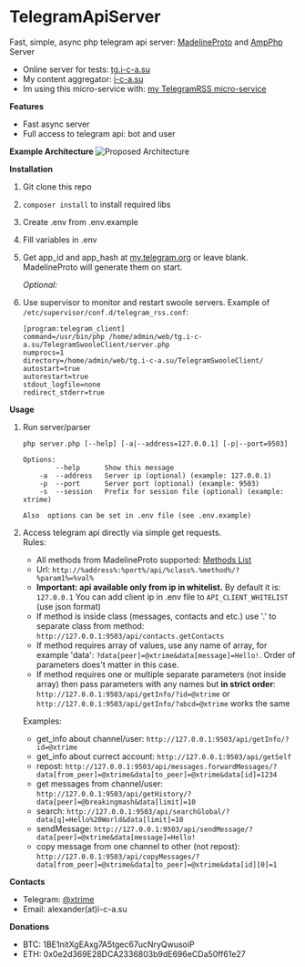 # TelegramApiServer
Fast, simple, async php telegram api server: 
[MadelineProto](https://github.com/danog/MadelineProto) and [AmpPhp](https://github.com/amphp/amp) Server

* Online server for tests: [tg.i-c-a.su](https://tg.i-c-a.su)
* My content aggregator: [i-c-a.su](https://i-c-a.su)
* Im using this micro-service with: [my TelegramRSS micro-service](https://github.com/xtrime-ru/TelegramRSS) 

**Features**

* Fast async server
* Full access to telegram api: bot and user

**Example Architecture**
![Proposed Architecture](https://hsto.org/webt/j-/ob/ky/j-obkye1dv68ngsrgi12qevutra.png)
 
**Installation**

1. Git clone this repo
1. `composer install` to install required libs
1. Create .env from .env.example
1. Fill variables in .env
1. Get app_id and app_hash at [my.telegram.org](https://my.telegram.org/) or leave blank.
   MadelineProto will generate them on start.

     _Optional:_
1. Use supervisor to monitor and restart swoole servers. Example of `/etc/supervisor/conf.d/telegram_rss.conf`: 
     ```
    [program:telegram_client]
    command=/usr/bin/php /home/admin/web/tg.i-c-a.su/TelegramSwooleClient/server.php
    numprocs=1
    directory=/home/admin/web/tg.i-c-a.su/TelegramSwooleClient/
    autostart=true
    autorestart=true
    stdout_logfile=none
    redirect_stderr=true
     ```

**Usage**

1. Run server/parser
    ```
    php server.php [--help] [-a|--address=127.0.0.1] [-p|--port=9503]
    
    Options:
            --help      Show this message
        -a  --address   Server ip (optional) (example: 127.0.0.1)
        -p  --port      Server port (optional) (example: 9503)
        -s  --session   Prefix for session file (optional) (example: xtrime)
    
    Also  options can be set in .env file (see .env.example)
    ```
1. Access telegram api directly via simple get requests.    
    Rules:
    * All methods from MadelineProto supported: [Methods List](https://docs.madelineproto.xyz/API_docs/methods/)
    * Url: `http://%address%:%port%/api/%class%.%method%/?%param1%=%val%`
    * <b>Important: api available only from ip in whitelist.</b> 
        By default it is: `127.0.0.1`
        You can add client ip in .env file to `API_CLIENT_WHITELIST` (use json format)
    * If method is inside class (messages, contacts and etc.) use '.' to separate class from method: 
        `http://127.0.0.1:9503/api/contacts.getContacts`
    * If method requires array of values, use any name of array, for example 'data': 
        `?data[peer]=@xtrime&data[message]=Hello!`. Order of parameters does't matter in this case.
    * If method requires one or multiple separate parameters (not inside array) then pass parameters with any names but **in strict order**: 
        `http://127.0.0.1:9503/api/getInfo/?id=@xtrime` or `http://127.0.0.1:9503/api/getInfo/?abcd=@xtrime` works the same
    
    Examples:
    * get_info about channel/user: `http://127.0.0.1:9503/api/getInfo/?id=@xtrime`
    * get_info about currect account: `http://127.0.0.1:9503/api/getSelf`
    * repost: `http://127.0.0.1:9503/api/messages.forwardMessages/?data[from_peer]=@xtrime&data[to_peer]=@xtrime&data[id]=1234`
    * get messages from channel/user: `http://127.0.0.1:9503/api/getHistory/?data[peer]=@breakingmash&data[limit]=10`
    * search: `http://127.0.0.1:9503/api/searchGlobal/?data[q]=Hello%20World&data[limit]=10`
    * sendMessage: `http://127.0.0.1:9503/api/sendMessage/?data[peer]=@xtrime&data[message]=Hello!`
    * copy message from one channel to other (not repost): `http://127.0.0.1:9503/api/copyMessages/?data[from_peer]=@xtrime&data[to_peer]=@xtrime&data[id][0]=1`
    
        
**Contacts**

* Telegram: [@xtrime](tg://resolve?domain=xtrime)
* Email: alexander(at)i-c-a.su

**Donations**

* BTC: 1BE1nitXgEAxg7A5tgec67ucNryQwusoiP
* ETH: 0x0e2d369E28DCA2336803b9dE696eCDa50ff61e27
